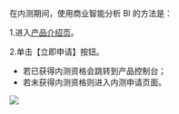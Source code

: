 在内测期间，使用商业智能分析 BI 的方法是：

1.进入[产品介绍页](https://cloud.tencent.com/product/bi)。
 
2.单击【立即申请】按钮。

* 若已获得内测资格会跳转到产品控制台；
* 若未获得内测资格则进入内测申请页面。

![](//mc.qcloudimg.com/static/img/2eddbacd6f0e8dfddb2a57c7aa3fd958/image.png)
